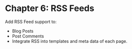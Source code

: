# Chapter 6: RSS Feeds

Add RSS Feed support to:
* Blog Posts
* Post Comments
* Integrate RSS into templates and meta data of each page.